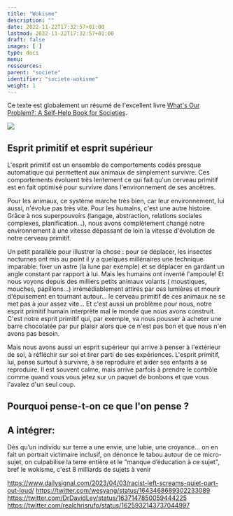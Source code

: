 ```yaml
---
title: "Wokisme"
description: ""
date: 2022-11-22T17:32:57+01:00
lastmod: 2022-11-22T17:32:57+01:00
draft: false
images: [ ]
type: docs
menu:
ressources:
parent: "societe"
identifier: "societe-wokisme"
weight: 1
---
```


Ce texte est globalement un résumé de l'excellent
livre [What's Our Problem?: A Self-Help Book for Societies](https://amzn.to/3LKnFmt).

<a href="https://www.amazon.fr/Whats-Our-Problem-Self-Help-Societies-ebook/dp/B0BTJCTR58?keywords=what%27s+our+problem&qid=1679566459&sprefix=what%27%2Caps%2C121&sr=8-1&linkCode=li2&tag=blog-straumat-21&linkId=41fc61519cdb2d3518c9325377e5ad64&language=fr_FR&ref_=as_li_ss_il" target="_blank"><img border="0" src="//ws-eu.amazon-adsystem.com/widgets/q?_encoding=UTF8&ASIN=B0BTJCTR58&Format=_SL160_&ID=AsinImage&MarketPlace=FR&ServiceVersion=20070822&WS=1&tag=blog-straumat-21&language=fr_FR" ></a><img src="https://ir-fr.amazon-adsystem.com/e/ir?t=blog-straumat-21&language=fr_FR&l=li2&o=8&a=B0BTJCTR58" width="1" height="1" border="0" alt="" style="border:none !important; margin:0px !important;" />

## Esprit primitif et esprit supérieur

L'esprit primitif est un ensemble de comportements codés presque automatique qui permettent aux animaux de simplement
survivre. Ces comportements évoluent très lentement ce qui fait qu'un cerveau primitif est en fait optimisé pour
survivre dans l'environnement de ses ancêtres.

Pour les animaux, ce système marche très bien, car leur environnement, lui aussi, n'évolue pas très vite. Pour les
humains, c'est une autre histoire. Grâce à nos superpouvoirs (langage, abstraction, relations sociales complexes,
planification...), nous avons complètement changé notre environnement à une vitesse dépassant de loin la vitesse
d'évolution de notre cerveau primitif.

Un petit parallèle pour illustrer la chose : pour se déplacer, les insectes nocturnes ont mis au point il y a quelques
millénaires une technique imparable: fixer un astre (la lune par exemple) et se déplacer en gardant un angle constant
par rapport à lui. Mais les humains ont inventé l'ampoule! Et nous voyons depuis des milliers petits animaux volants (
moustiques, mouches, papillons...) irrémédiablement attirés par ces lumières et mourir d'épuisement en tournant
autour... le cerveau primitif de ces animaux ne se met pas à jour assez vite...
Et c'est aussi un problème pour nous, notre esprit primitif humain interprète mal le monde que nous avons construit.
C'est notre esprit primitif qui, par exemple, va nous pousser à acheter une barre chocolatée par pur plaisir alors que
ce n'est pas bon et que nous n'en avons pas besoin.

Mais nous avons aussi un esprit supérieur qui arrive à penser à l'extérieur de soi, à réfléchir sur soi et tirer parti
de ses expériences. L'esprit primitif, lui, pense surtout à survivre, à se reproduire et aider ses enfants à se
reproduire. Il est souvent calme, mais arrive parfois à prendre le contrôle comme quand vous vous jetez sur un paquet de
bonbons et que vous l'avalez d'un seul coup.

## Pourquoi pense-t-on ce que l'on pense ?

## A intégrer:

Dès qu’un individu sur terre a une envie, une lubie, une croyance… on en fait un portrait victimaire inclusif, on
dénonce le tabou autour de ce micro-sujet, on culpabilise la terre entière et le "manque d’éducation à ce sujet", bref
le wokisme, c'est 8 milliards de sujets à venir

https://www.dailysignal.com/2023/04/03/racist-left-screams-quiet-part-out-loud/
https://twitter.com/wesyang/status/1643468689302233089
https://twitter.com/DrDavidLey/status/1637147850059444225
https://twitter.com/realchrisrufo/status/1625932143737044997
